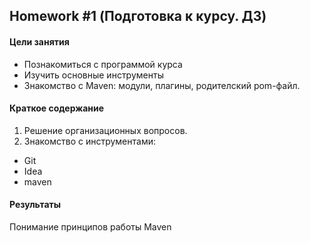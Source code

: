 ## Homework #1 (Подготовка к курсу. ДЗ)

#### Цели занятия
- Познакомиться с программой курса
- Изучить основные инструменты
- Знакомство с Maven: модули, плагины, родителский pom-файл.

#### Краткое содержание
1. Решение организационных вопросов.
1. Знакомство с инструментами:
- Git
- Idea
- maven

#### Результаты
Понимание принципов работы Maven
